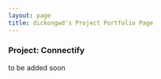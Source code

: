 ```yaml
---
layout: page
title: dickongwd's Project Portfolio Page
---
```


### Project: Connectify

to be added soon
